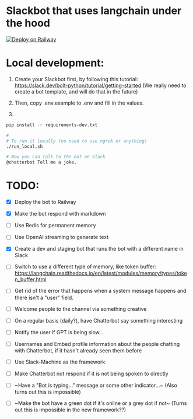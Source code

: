 # Slackbot that uses langchain under the hood

[![Deploy on Railway](https://railway.app/button.svg)](https://railway.app/template/GB1yZ7)

# Local development:

1. Create your Slackbot first, by following this tutorial:
   https://slack.dev/bolt-python/tutorial/getting-started
   (We really need to create a bot template, and will do that in the future)

2. Then, copy .env.example to .env and fill in the values.

3.

```bash
pip install -r requirements-dev.txt

#
# To run it locally (no need to use ngrok or anything)
./run_local.sh

# Now you can talk to the bot on Slack
@chatterbot Tell me a joke.
```

# TODO:

- [x] Deploy the bot to Railway
- [x] Make the bot respond with markdown
- [ ] Use Redis for permanent memory
- [ ] Use OpenAI streaming to generate text
- [x] Create a dev and staging bot that runs the bot with a different name in Slack
- [ ] Switch to use a different type of memory, like token buffer: https://langchain.readthedocs.io/en/latest/modules/memory/types/token_buffer.html
- [ ] Get rid of the error that happens when a system message happens and there isn't a "user" field.
- [ ] Welcome people to the channel via something creative
- [ ] On a regular basis (daily?), have Chatterbot say something interesting
- [ ] Notify the user if GPT is being slow...
- [ ] Usernames and Embed profile information about the people chatting with Chatterbot, if it hasn't already seen them before
- [ ] Use Slack-Machine as the framework
- [ ] Make Chatterbot not respond if it is not being spoken to directly

- [ ] ~Have a "Bot is typing..." message or some other indicator...~ (Also turns out this is impossible)
- [ ] ~Make the bot have a green dot if it's online or a grey dot if not~ (Turns out this is impossible in the new framework??)
